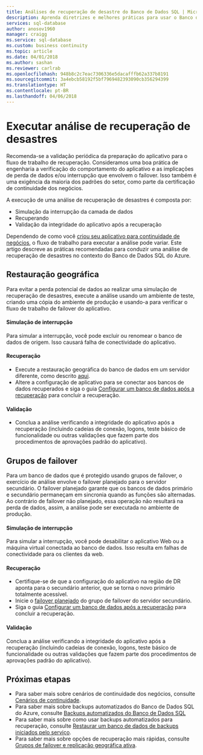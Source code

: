 ```yaml
---
title: Análises de recuperação de desastre do Banco de Dados SQL | Microsoft Docs
description: Aprenda diretrizes e melhores práticas para usar o Banco de Dados SQL do Azure para executar simulações de recuperação de desastre.
services: sql-database
author: anosov1960
manager: craigg
ms.service: sql-database
ms.custom: business continuity
ms.topic: article
ms.date: 04/01/2018
ms.author: sashan
ms.reviewer: carlrab
ms.openlocfilehash: 948b8c2c7eac7306336e5dacafffb62a337b8191
ms.sourcegitcommit: 3a4ebcb58192f5bf7969482393090cb356294399
ms.translationtype: HT
ms.contentlocale: pt-BR
ms.lasthandoff: 04/06/2018
---
```

# <a name="performing-disaster-recovery-drill"></a>Executar análise de recuperação de desastres
Recomenda-se a validação periódica da preparação do aplicativo para o fluxo de trabalho de recuperação. Consideramos uma boa prática de engenharia a verificação do comportamento do aplicativo e as implicações de perda de dados e/ou interrupção que envolvem o failover. Isso também é uma exigência da maioria dos padrões do setor, como parte da certificação de continuidade dos negócios.

A execução de uma análise de recuperação de desastres é composta por:

* Simulação da interrupção da camada de dados
* Recuperando
* Validação da integridade do aplicativo após a recuperação

Dependendo de como você [criou seu aplicativo para continuidade de negócios](sql-database-business-continuity.md), o fluxo de trabalho para executar a análise pode variar. Este artigo descreve as práticas recomendadas para conduzir uma análise de recuperação de desastres no contexto do Banco de Dados SQL do Azure.

## <a name="geo-restore"></a>Restauração geográfica
Para evitar a perda potencial de dados ao realizar uma simulação de recuperação de desastres, execute a análise usando um ambiente de teste, criando uma cópia do ambiente de produção e usando-a para verificar o fluxo de trabalho de failover do aplicativo.

#### <a name="outage-simulation"></a>Simulação de interrupção
Para simular a interrupção, você pode excluir ou renomear o banco de dados de origem. Isso causará falha de conectividade do aplicativo.

#### <a name="recovery"></a>Recuperação
* Execute a restauração geográfica do banco de dados em um servidor diferente, como descrito [aqui](sql-database-disaster-recovery.md).
* Altere a configuração de aplicativo para se conectar aos bancos de dados recuperados e siga o guia [Configurar um banco de dados após a recuperação](sql-database-disaster-recovery.md) para concluir a recuperação.

#### <a name="validation"></a>Validação
* Conclua a análise verificando a integridade do aplicativo após a recuperação (incluindo cadeias de conexão, logons, teste básico de funcionalidade ou outras validações que fazem parte dos procedimentos de aprovações padrão do aplicativo).

## <a name="failover-groups"></a>Grupos de failover
Para um banco de dados que é protegido usando grupos de failover, o exercício de análise envolve o failover planejado para o servidor secundário. O failover planejado garante que os bancos de dados primário e secundário permaneçam em sincronia quando as funções são alternadas. Ao contrário de failover não planejado, essa operação não resultará na perda de dados, assim, a análise pode ser executada no ambiente de produção.

#### <a name="outage-simulation"></a>Simulação de interrupção
Para simular a interrupção, você pode desabilitar o aplicativo Web ou a máquina virtual conectada ao banco de dados. Isso resulta em falhas de conectividade para os clientes da web.

#### <a name="recovery"></a>Recuperação
* Certifique-se de que a configuração do aplicativo na região de DR aponta para o secundário anterior, que se torna o novo primário totalmente acessível.
* Inicie o [failover planejado](scripts/sql-database-setup-geodr-and-failover-database-powershell.md) do grupo de failover do servidor secundário.
* Siga o guia [Configurar um banco de dados após a recuperação](sql-database-disaster-recovery.md) para concluir a recuperação.

#### <a name="validation"></a>Validação
Conclua a análise verificando a integridade do aplicativo após a recuperação (incluindo cadeias de conexão, logons, teste básico de funcionalidade ou outras validações que fazem parte dos procedimentos de aprovações padrão do aplicativo).

## <a name="next-steps"></a>Próximas etapas
* Para saber mais sobre cenários de continuidade dos negócios, consulte [Cenários de continuidade](sql-database-business-continuity.md).
* Para saber mais sobre backups automatizados do Banco de Dados SQL do Azure, consulte [Backups automatizados do Banco de Dados SQL](sql-database-automated-backups.md)
* Para saber mais sobre como usar backups automatizados para recuperação, consulte [Restaurar um banco de dados de backups iniciados pelo serviço](sql-database-recovery-using-backups.md).
* Para saber mais sobre opções de recuperação mais rápidas, consulte [Grupos de failover e replicação geográfica ativa](sql-database-geo-replication-overview.md).  
